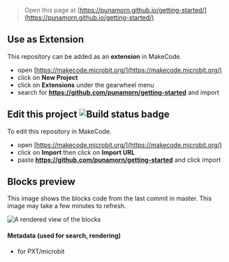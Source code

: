 
> Open this page at [https://punamorn.github.io/getting-started/](https://punamorn.github.io/getting-started/)

## Use as Extension

This repository can be added as an **extension** in MakeCode.

* open [https://makecode.microbit.org/](https://makecode.microbit.org/)
* click on **New Project**
* click on **Extensions** under the gearwheel menu
* search for **https://github.com/punamorn/getting-started** and import

## Edit this project ![Build status badge](https://github.com/punamorn/getting-started/workflows/MakeCode/badge.svg)

To edit this repository in MakeCode.

* open [https://makecode.microbit.org/](https://makecode.microbit.org/)
* click on **Import** then click on **Import URL**
* paste **https://github.com/punamorn/getting-started** and click import

## Blocks preview

This image shows the blocks code from the last commit in master.
This image may take a few minutes to refresh.

![A rendered view of the blocks](https://github.com/punamorn/getting-started/raw/master/.github/makecode/blocks.png)

#### Metadata (used for search, rendering)

* for PXT/microbit
<script src="https://makecode.com/gh-pages-embed.js"></script><script>makeCodeRender("{{ site.makecode.home_url }}", "{{ site.github.owner_name }}/{{ site.github.repository_name }}");</script>
